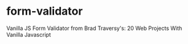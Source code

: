 # form-validator
Vanilla JS Form Validator from Brad Traversy's: 20 Web Projects With Vanilla Javascript
